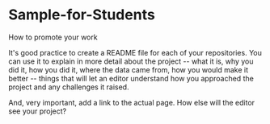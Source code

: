 # Sample-for-Students
How to promote your work

It's good practice to create a README file for each of your repositories. You can use it to explain in more detail about the project -- what it is, why you did it, how you did it, where the data came from, how you would make it better -- things that will let an editor understand how you approached the project and any challenges it raised. 

And, very important, add a link to the actual page. How else will the editor see your project?

